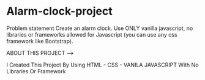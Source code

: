 # Alarm-clock-project
Problem statement
Create an alarm clock. Use ONLY vanilla javascript, no libraries or frameworks allowed for Javascript (you can use any css framework like Bootstrap).

ABOUT THIS PROJECT -->

I Created This Project By Using HTML - CSS - VANILA JAVASCRIPT With No Libraries Or Framework


